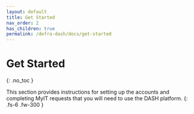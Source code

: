 ```yaml
---
layout: default
title: Get Started
nav_order: 2
has_children: true
permalink: /defra-dash/docs/get-started
---
```


# Get Started
{: .no_toc }

This section provides instructions for setting up the accounts and completing MyIT 
requests that you will need to use the DASH platform.
{: .fs-6 .fw-300 }

